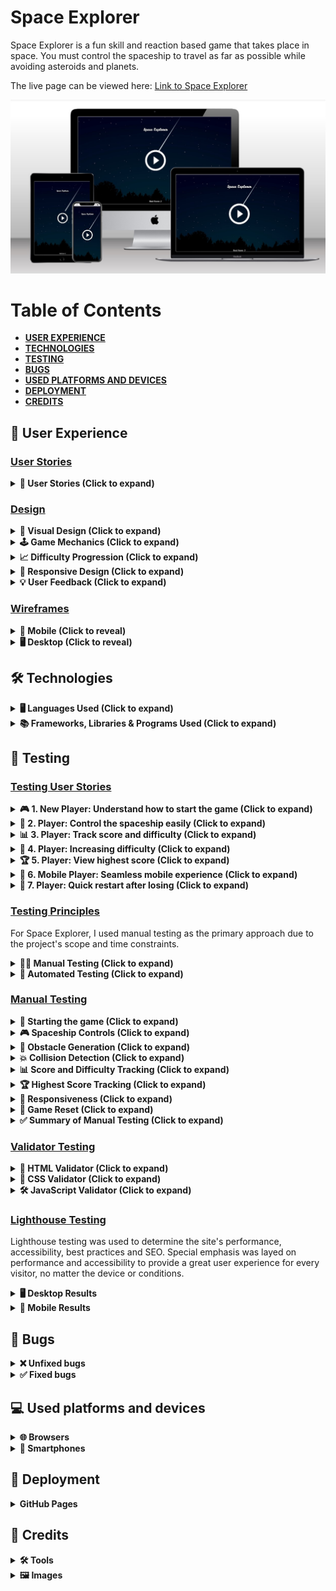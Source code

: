 # Space Explorer
Space Explorer is a fun skill and reaction based game that takes place in space. You must control the spaceship to travel as far as possible while avoiding asteroids and planets.

The live page can be viewed here: [Link to Space Explorer](https://paulmarren.github.io/space-explorer/ "Link to the live website")

![Mockup image of Space Explorer](assets/docs/images/mockup-image.jpg)

# Table of Contents
- [**USER EXPERIENCE**](#-user-experience)
- [**TECHNOLOGIES**](#️-technologies)
- [**TESTING**](#-testing)
- [**BUGS**](#-bugs) 
- [**USED PLATFORMS AND DEVICES**](#-used-platforms-and-devices) 
- [**DEPLOYMENT**](#-deployment)
- [**CREDITS**](#-credits)  


## 🎨 User Experience  

### <ins>User Stories</ins>

<details>
  <summary><strong>📜 User Stories (Click to expand)</strong></summary>
  <br>

  1. **As a new player, I want to understand how to start the game so that I can begin playing immediately.**  
  
  2. **As a player, I want to control the spaceship easily and consistently so that I can navigate through obstacles.**  

  3. **As a player, I want to see my score and the difficulty level so that I can track my progress.**  

  4. **As a player, I want the game to increase in difficulty over time so that I am challenged as I play.**  

  5. **As a player, I want to see my highest score so that I can try to beat it in future games.**  

  6. **As a mobile player, I want the game to work seamlessly on my device so that I can enjoy the game on the go.**  
    
  7. **As a player, I want the game to restart quickly after losing so that I can try again without delay.**  
    
</details>

### <ins>Design</ins>
<details>
  <summary><strong>🎨 Visual Design (Click to expand)</strong></summary>
  <br>

  - **Title Image and Start Button**:  
    The game features a visually appealing title image and a start button centered on the screen. These elements are designed to be intuitive and welcoming for new players.  
  - **Spaceship and Asteroids**:  
    The spaceship and asteroid images are simple yet visually distinct, making it easy for players to differentiate between them during gameplay.  
  - **Score and Difficulty Display**:  
    The score and difficulty level are displayed in a clean, readable font at the top of the screen, ensuring players can quickly access this information.  
</details>

<details>
  <summary><strong>🕹️ Game Mechanics (Click to expand)</strong></summary>
  <br>

  - **Spaceship Control**:  
    The spaceship is controlled by holding the mouse button (or tapping on mobile) to lift it and releasing to let it fall. This mechanic is easy to understand and provides a satisfying sense of control.  
  - **Obstacle Generation**:  
    Asteroids are generated dynamically, with their positions randomized to create a unique challenge in each game. The number of asteroids increases over time, ensuring the game remains challenging.  
  - **Collision Detection**:  
    The game checks for collisions between the spaceship and asteroids, as well as with the top and bottom of the screen. This ensures fair gameplay and clear feedback when the game ends.  
</details>

<details>
  <summary><strong>📈 Difficulty Progression (Click to expand)</strong></summary>
  <br>

  The number of asteroids increases every 10 seconds. This gradual increase in difficulty keeps players engaged and motivated to improve their skills.  
</details>

<details>
  <summary><strong>📱 Responsive Design (Click to expand)</strong></summary>
  <br>

  The game canvas resizes dynamically to fit the screen size, ensuring a consistent experience across different devices. Touch events are supported for mobile players, making the game accessible on smartphones and tablets.  
</details>

<details>
  <summary><strong>💡 User Feedback (Click to expand)</strong></summary>
  <br>

  The game provides immediate feedback when the player loses, resetting the game quickly so players can try again. The highest score is displayed to encourage players to beat their previous record.  
</details>

### <ins>Wireframes</ins>

<details>
  <summary><strong>📱 Mobile (Click to reveal)</strong></summary>
  <br>

![Mobile wireframe](assets/docs/images/mobile-start-screen.png)
</details>

<details>
  <summary><strong>🖥️ Desktop (Click to reveal)</strong></summary>
  <br>

![Desktop wireframe](assets/docs/images/desktop-start-screen.png)
</details>

## 🛠️ Technologies  

<details>
  <summary><strong>🖥️ Languages Used (Click to expand)</strong></summary>
  <br>

  - **HTML5**
  - **CSS3**
  - **JavaScript**
</details>


<details>
  <summary><strong>📚 Frameworks, Libraries & Programs Used (Click to expand)</strong></summary>
  <br>

  1. **Git**  
     - Git was used for version control by utilizing the Visual Studio Code terminal to commit to Git and Push to GitHub.  
  2. **GitHub**  
     - GitHub is used to store the projects code after being pushed from Git and to deploy the website.  
  3. **Visual Studio Code**  
     - Visual Studio Code was used as the IDE.  
</details>

## 🧪 Testing  
### <ins>Testing User Stories</ins>

<details>
  <summary><strong>🎮 1. New Player: Understand how to start the game (Click to expand)</strong></summary>
  <br>
  
  - The game displays a clear start button when the page loads, making it easy for new players to start the game.
  
  ![Start button image](assets/docs/images/start-button.jpg)
</details>

<details>
  <summary><strong>🚀 2. Player: Control the spaceship easily (Click to expand)</strong></summary>
  <br>
  
  - The spaceship can be controlled by holding the mouse button (or tapping on mobile) to lift the spaceship and releasing it to let it fall.
  
  ![Spaceship control image](assets/docs/images/spaceship-control.gif)
</details>

<details>
  <summary><strong>📊 3. Player: Track score and difficulty (Click to expand)</strong></summary>
  <br>
  
  - The game displays the current score and difficulty level in the top-left corner of the screen.
  
  ![Distance and difficulty tracker image](assets/docs/images/distance-difficulty.jpg)
</details>

<details>
  <summary><strong>💪 4. Player: Increasing difficulty (Click to expand)</strong></summary>
  <br>
  
  - The game increases the number of asteroids every 10 seconds, making it progressively harder to avoid collisions.
  
  ![Difficulty increasing image](assets/docs/images/difficulty-increasing.gif)
</details>

<details>
  <summary><strong>🏆 5. Player: View highest score (Click to expand)</strong></summary>
  <br>
  
  - The game displays the highest score achieved during the session, encouraging players to improve their performance.
  
  ![High score image](assets/docs/images/best-score.jpg)
</details>

<details>
  <summary><strong>📱 6. Mobile Player: Seamless mobile experience (Click to expand)</strong></summary>
  <br>
  
  - The game supports touch events, allowing mobile players to control the spaceship by tapping the screen.
  
  ![Mobile play image](assets/docs/images/mobile-play.gif)
</details>

<details>
  <summary><strong>🔁 7. Player: Quick restart after losing (Click to expand)</strong></summary>
  <br>
  
  - The game resets immediately after a collision, allowing players to start a new game with a single click or tap.
  
  ![Game restart image](assets/docs/images/game-restart.gif)
</details>

### <ins>Testing Principles</ins>
For Space Explorer, I used manual testing as the primary approach due to the project's scope and time constraints.

<details>
  <summary><strong>👨‍💻 Manual Testing (Click to expand)</strong></summary>
  <br>
  
  Manual testing was ideal for:
  
  - Validating game mechanics (e.g., collision detection, scoring)
  - Testing user interactions (mouse/touch controls)
  - Identifying visual/UX issues (e.g., canvas rendering, responsive design)
  
  It allowed for ad-hoc exploration of edge cases (e.g., rapid clicks, screen resizing).
  
  Deployment methods:
  - Playtesting by myself to catch bugs and ensure game works as expected
  - Cross-device testing (mobile/desktop) to ensure responsiveness
</details>

<details>
  <summary><strong>🤖 Automated Testing (Click to expand)</strong></summary>
  <br>
  
  While automated testing (e.g., Jest) would be valuable for continuous testing as I developed my project, it was not feasible here due to:
  
  - Time constraints in setting up test suites for a small-scale game
  - The heavy reliance on canvas rendering and real-time interactions, which are harder to automate effectively
  
  Future Considerations:
  - In a production environment, I'd integrate tests for core logic (e.g., score calculations)
</details>

### <ins>Manual Testing</ins>

<details>
  <summary><strong>🚀 Starting the game (Click to expand)</strong></summary>
  <br>

**Testing Method**

- Desktop: Click the start button image using a mouse.

- Mobile: Tap the start button image using a touchscreen device.

**Expected Result**

- The game should start immediately after clicking or tapping the start button.

- The spaceship should appear on the screen, and asteroids should begin to generate and move across the canvas.

- The score and difficulty level should be displayed in the top-left corner.

**Actual Result**

- The game started as expected on both desktop and mobile devices.

- The spaceship appeared, and asteroids began to generate and move.

- The score and difficulty level were displayed correctly.
</details>

<details>
  <summary><strong>🎮 Spaceship Controls (Click to expand)</strong></summary>
  <br>

**Testing Method**

- Desktop: Hold down the mouse button to lift the spaceship and release it to let it fall.

- Mobile: Tap and hold the screen to lift the spaceship and release to let it fall.

**Expected Result**

- The spaceship should move upward when the mouse button is held down (or the screen is tapped and held on mobile).

- The spaceship should tilt upward slightly while lifting.

- The spaceship should fall when the mouse button is released (or the tap ends on mobile).

**Actual Result**

- The spaceship moved upward and tilted as expected when the mouse button was held down or the screen was tapped.

- The spaceship fell when the mouse button was released or the tap ended.
</details>

<details>
  <summary><strong>💎 Obstacle Generation (Click to expand)</strong></summary>
  <br>

**Testing Method**

- Play the game for several minutes and observe the asteroid generation.

**Expected Result**

- Asteroids should generate dynamically and move across the screen from right to left.

- The number of asteroids should increase every 10 seconds as the difficulty level increases.

**Actual Result**

- Asteroids generated dynamically and moved across the screen as expected.

- The number of asteroids increased every 10 seconds, and the difficulty level was displayed correctly.
</details>

<details>
  <summary><strong>💥 Collision Detection (Click to expand)</strong></summary>
  <br>

**Testing Method**

- Intentionally collide the spaceship with an asteroid.

- Intentionally collide the spaceship with the top or bottom of the canvas.

**Expected Result**

- The game should end immediately upon collision.

- The game should reset, displaying the start button and title image.

**Actual Result**

- The game ended immediately upon collision with an asteroid or the canvas boundaries.

- The game reset correctly, displaying the start button and title image.
</details>

<details>
  <summary><strong>📊 Score and Difficulty Tracking (Click to expand)</strong></summary>
  <br>

**Testing Method**

- Play the game and observe the score and difficulty level.

**Expected Result**

- The score should increase as the spaceship travels further.

- The difficulty level should increase every 10 seconds.

**Actual Result**

- The score increased as expected, and the difficulty level increased every 10 seconds.
</details>

<details>
  <summary><strong>🏆 Highest Score Tracking (Click to expand)</strong></summary>
  <br>

**Testing Method**

- Play the game multiple times, achieving different scores.

**Expected Result**

- The highest score should be updated and displayed correctly after each game.

**Actual Result**

- The highest score was updated and displayed correctly after each game.
</details>

<details>
  <summary><strong>📱 Responsiveness (Click to expand)</strong></summary>
  <br>

**Known Issue: Page Refresh Required in Chrome DevTools**

When testing the game's responsiveness using Chrome DevTools, the canvas may not resize dynamically unless the page is refreshed. This occurs because the resize event is not always triggered correctly in Responsive Design Mode, even though the event listener is properly implemented in the code.

**Steps to Test Responsiveness**
1. Open the game in Chrome and launch DevTools (F12).

2. Switch to the Responsive Design Mode.

3. Select a device or manually adjust the screen size.

4. Refresh the page after changing the screen size to ensure the canvas resizes correctly.

**Verify that**

- The canvas fits the new screen size.

- All game elements (spaceship, asteroids, score, etc.) are visible and functional.

- The game remains playable on the new screen size.

**Expected Result**
- After refreshing the page, the canvas should resize to fit the new screen size.

- All game elements should adjust accordingly, and the game should remain fully functional.

**Actual Result**
- The canvas resized correctly after refreshing the page.

- All game elements adjusted as expected, and the game remained playable on all tested screen sizes.

**Workaround**

To ensure the canvas resizes correctly during testing:

- Manually refresh the page after changing the screen size in Chrome DevTools.

- Alternatively, test responsiveness on actual devices.
</details>

<details>
  <summary><strong>🔄 Game Reset (Click to expand)</strong></summary>
  <br>

**Testing Method**

- Collide the spaceship with an asteroid or the canvas boundaries to end the game.

**Expected Result**

- The game should reset immediately, displaying the start button and title image.

**Actual Result**

- The game reset as expected, allowing players to start a new game immediately.
</details>

<details>
 <summary><strong>✅ Summary of Manual Testing (Click to expand)</strong></summary>
  <br>

  - All test cases were executed successfully, and the game behaved as expected. No major issues were found during manual testing.

</details>


### <ins>Validator Testing</ins>

<details>
  <summary><strong>📄 HTML Validator (Click to expand)</strong></summary>
  <br>
  
  The W3C Markup Validator was used to validate index html page and ensure there was no errors.
  
  ![HTML validator results](assets/docs/validator-testing/index-page-html-validator-results.jpg)
</details>

<details>
  <summary><strong>🎨 CSS Validator (Click to expand)</strong></summary>
  <br>
  
  The W3C CSS Validator Service was used to validate the CSS stylesheet and ensure there was no errors.
  
  ![CSS validator results](assets/docs/validator-testing/css-validator-results.jpg)
</details>

<details>
  <summary><strong>🛠️ JavaScript Validator (Click to expand)</strong></summary>
  <br>
  
  The JavaScript Validator (https://jshint.com/) was used to check the scripts.js file for any errors.
  
  ![JavaScript validator results](assets/docs/validator-testing/javascript-validator-results.jpg)
</details>

### <ins>Lighthouse Testing</ins>

 Lighthouse testing was used to determine the site's performance, accessibility, best practices and SEO. Special emphasis was layed on performance and accessibility to provide a great user experience for every visitor, no matter the device or conditions.

<details>
  <summary><strong>🖥️ Desktop Results</strong></summary>
  <br>
  
  ![Desktop lighthouse results](assets/docs/lighthouse-testing/lighthouse-results-desktop.jpg)
</details>

<details>
  <summary><strong>📱 Mobile Results</strong></summary>
  <br>
  
  ![Mobile lighthouse results](assets/docs/lighthouse-testing/lighthouse-results-mobile.jpg)
</details>

## 🐛 Bugs

<details>
  <summary><strong>❌ Unfixed bugs</strong></summary>
  <br>
  
  **Page Refresh Required in Chrome DevTools**
  
  When testing the game's responsiveness using Chrome DevTools, the canvas may not resize dynamically unless the page is refreshed. This occurs because the resize event is not always triggered correctly in Responsive Design Mode, even though the event listener is properly implemented in the code.
</details>

<details>
  <summary><strong>✅ Fixed bugs</strong></summary>
  <br>
  
  **Touchstart and Mousedown event being triggered simultaneously in Chrome DevTools**
  
  When testing the game's while at smaller screen sizes using Chrome DevTools, the Mousedown event and Touchstart event was being triggered simultaneously when clicking the canvas causing the spaceship to lift twice. 
  
  I solved this by creating a single method to handle the when the canvas is clicked on via mousedown or touchstart. The method uses prevents the default behaviour of the event and ensures only one event is processed at a time.
  
  **Unable to get a lighthouse reading**
  
  When trying to test my website using lighthouse testing i was unable to get a result because my website had no elements as everything is displayed in a canvas. 
  
  I solved this by adding a fallback element of the title image which is then hidden when the canvas is loaded.
</details>

## 💻 Used platforms and devices

<details>
  <summary><strong>🌐 Browsers</strong></summary>
  <br>
  
  - Google Chrome
  - Microsoft Edge
  - Mozilla Firefox
</details>

<details>
  <summary><strong>📱 Smartphones</strong></summary>
  <br>
  
  - Oppo Reno 4z 5G
</details>

## 🚀 Deployment

<details>
  <summary><strong>GitHub Pages</strong></summary>
  <br>
  
  The project was deployed to GitHub Pages using the following steps...
  
  1. **Log in to GitHub and locate the GitHub Repository.**  
     ![GitHub repository image](assets/docs/github-deployment/repository-image.jpg)
  
  2. **At the top of the Repository, locate the "Settings" Button on the menu.**  
     ![GitHub Settings button image](assets/docs/github-deployment/settings-button.jpg)
  
  3. **Scroll down the Settings page until you locate the "GitHub Pages" Section.**  
     ![GitHub pages button image](assets/docs/github-deployment/pages-button.jpg)
  
  4. **Under "Source", click the dropdown called "None" and select "main".**  
     ![GitHub branch dropdown image](assets/docs/github-deployment/branch-image.jpg)
  
  5. **Scroll back down through the page to locate the now published site link in the "GitHub Pages" section.**  
     ![GitHub branch dropdown image](assets/docs/github-deployment/deployments-image.jpg)
</details>

## 🙏 Credits

<details>
  <summary><strong>🛠️ Tools</strong></summary>
  <br>
  
  ### [Polotno Studio](https://studio.polotno.com/)
  * Used to create title image and start button icon.
  
  ### [Techsini](https://techsini.com/multi-mockup/index.php)
  * Used to create the mockup in the readme file.
  
  ### [HTML validator](https://validator.w3.org/)
  * Used to verify HTML code.
  
  ### [CSS validator](https://jigsaw.w3.org/css-validator/)
  * Used to verify CSS code.
  
  ### [JavaScript validator](https://jshint.com/)
  * Used to verify JavaScript code.
  
  ### [Image Resizer](https://imageresizer.com/)
  * Used to resize images.
  
  ### [Favicon Generator](https://favicon.io/)
  * Used to create favicons.
</details>

<details>
  <summary><strong>🖼️ Images</strong></summary>
  <br>
  
  * [Spaceship image](https://pixabay.com/vectors/aliens-spaceship-rocket-ship-moon-36912/)
  * [Asteroid 1 image](https://pixabay.com/vectors/asteroid-blast-cosmos-astronomy-8464820/)
  * [Asteroid 2 image](https://pixabay.com/illustrations/planetarium-comet-falling-star-5636947/)
  * [Asteroid 3 image](https://pixabay.com/vectors/eris-planet-terrestrial-satellite-8236210/)
  * [Background image](https://creazilla.com/media/vector/7869965/shooting-star)
</details>
